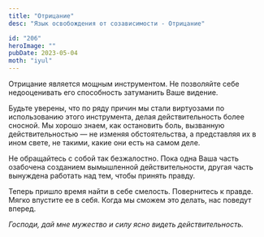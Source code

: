 ```yaml
---
title: "Отрицание"
desc: "Язык освобождения от созависимости - Отрицание"

id: "206"
heroImage: ""
pubDate: 2023-05-04
moth: "iyul"
---
```


Отрицание является мощным инструментом. Не позволяйте себе недооценивать его
способность затуманить Ваше видение.

Будьте уверены, что по ряду причин мы стали виртуозами по использованию этого
инструмента, делая действительность более сносной. Мы хорошо знаем, как
остановить боль, вызванную действительностью — не изменяя обстоятельства, а
представляя их в ином свете, не такими, какие они есть на самом деле.

Не обращайтесь с собой так безжалостно. Пока одна Ваша часть озабочена
созданием вымышленной действительности, другая часть вынуждена работать над
тем, чтобы принять правду.

Теперь пришло время найти в себе смелость. Повернитесь к правде. Мягко
впустите ее в себя. Когда мы сможем это делать, нас поведут вперед.

_Господи,_ _дай_ _мне_ _мужество_ _и_ _силу_ _ясно_ _видеть_
_действительность._
